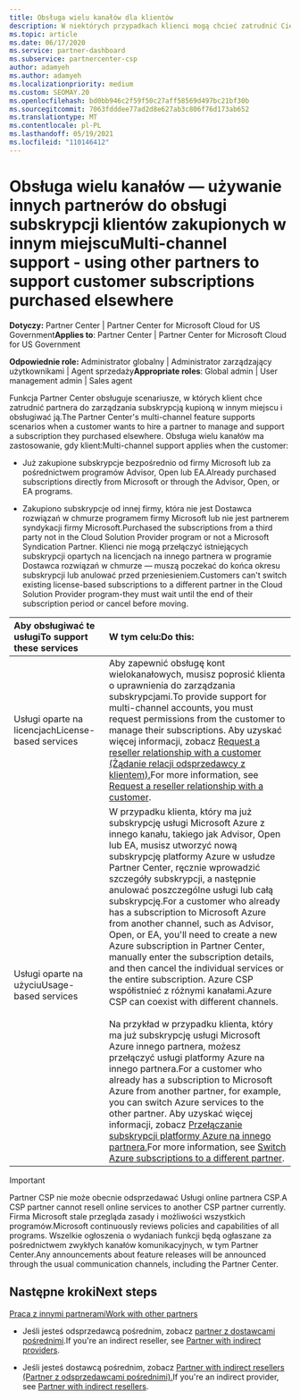 ```yaml
---
title: Obsługa wielu kanałów dla klientów
description: W niektórych przypadkach klienci mogą chcieć zatrudnić Cię do aprowizować i obsługiwać subskrypcję kupioną w innym miejscu.
ms.topic: article
ms.date: 06/17/2020
ms.service: partner-dashboard
ms.subservice: partnercenter-csp
author: adamyeh
ms.author: adamyeh
ms.localizationpriority: medium
ms.custom: SEOMAY.20
ms.openlocfilehash: bd0bb946c2f59f50c27aff58569d497bc21bf30b
ms.sourcegitcommit: 7063fdddee77ad2d8e627ab3c806f76d173ab652
ms.translationtype: MT
ms.contentlocale: pl-PL
ms.lasthandoff: 05/19/2021
ms.locfileid: "110146412"
---
```

# <a name="multi-channel-support---using-other-partners-to-support-customer-subscriptions-purchased-elsewhere"></a><span data-ttu-id="f339d-103">Obsługa wielu kanałów — używanie innych partnerów do obsługi subskrypcji klientów zakupionych w innym miejscu</span><span class="sxs-lookup"><span data-stu-id="f339d-103">Multi-channel support - using other partners to support customer subscriptions purchased elsewhere</span></span>

<span data-ttu-id="f339d-104">**Dotyczy:** Partner Center | Partner Center for Microsoft Cloud for US Government</span><span class="sxs-lookup"><span data-stu-id="f339d-104">**Applies to**: Partner Center | Partner Center for Microsoft Cloud for US Government</span></span>

<span data-ttu-id="f339d-105">**Odpowiednie role:** Administrator globalny | Administrator zarządzający użytkownikami | Agent sprzedaży</span><span class="sxs-lookup"><span data-stu-id="f339d-105">**Appropriate roles**: Global admin | User management admin | Sales agent</span></span>

<span data-ttu-id="f339d-106">Funkcja Partner Center obsługuje scenariusze, w których klient chce zatrudnić partnera do zarządzania subskrypcją kupioną w innym miejscu i obsługiwać ją.</span><span class="sxs-lookup"><span data-stu-id="f339d-106">The Partner Center's multi-channel feature supports scenarios when a customer wants to hire a partner to manage and support a subscription they purchased elsewhere.</span></span> <span data-ttu-id="f339d-107">Obsługa wielu kanałów ma zastosowanie, gdy klient:</span><span class="sxs-lookup"><span data-stu-id="f339d-107">Multi-channel support applies when the customer:</span></span>

- <span data-ttu-id="f339d-108">Już zakupione subskrypcje bezpośrednio od firmy Microsoft lub za pośrednictwem programów Advisor, Open lub EA.</span><span class="sxs-lookup"><span data-stu-id="f339d-108">Already purchased subscriptions directly from Microsoft or through the Advisor, Open, or EA programs.</span></span>

- <span data-ttu-id="f339d-109">Zakupiono subskrypcje od innej firmy, która nie jest Dostawca rozwiązań w chmurze programem firmy Microsoft lub nie jest partnerem syndykacji firmy Microsoft.</span><span class="sxs-lookup"><span data-stu-id="f339d-109">Purchased the subscriptions from a third party not in the Cloud Solution Provider program or not a Microsoft Syndication Partner.</span></span> <span data-ttu-id="f339d-110">Klienci nie mogą przełączyć istniejących subskrypcji opartych na licencjach na innego partnera w programie Dostawca rozwiązań w chmurze — muszą poczekać do końca okresu subskrypcji lub anulować przed przeniesieniem.</span><span class="sxs-lookup"><span data-stu-id="f339d-110">Customers can't switch existing license-based subscriptions to a different partner in the Cloud Solution Provider program-they must wait until the end of their subscription period or cancel before moving.</span></span>

|<span data-ttu-id="f339d-111">Aby obsługiwać te usługi</span><span class="sxs-lookup"><span data-stu-id="f339d-111">To support these services</span></span>  | <span data-ttu-id="f339d-112">W tym celu:</span><span class="sxs-lookup"><span data-stu-id="f339d-112">Do this:</span></span> |
|:---------|:---------|
|<span data-ttu-id="f339d-113">Usługi oparte na licencjach</span><span class="sxs-lookup"><span data-stu-id="f339d-113">License-based services</span></span>    | <span data-ttu-id="f339d-114">Aby zapewnić obsługę kont wielokanałowych, musisz poprosić klienta o uprawnienia do zarządzania subskrypcjami.</span><span class="sxs-lookup"><span data-stu-id="f339d-114">To provide support for multi-channel accounts, you must request permissions from the customer to manage their subscriptions.</span></span> <span data-ttu-id="f339d-115">Aby uzyskać więcej informacji, zobacz [Request a reseller relationship with a customer (Żądanie relacji odsprzedawcy z klientem).](request-a-relationship-with-a-customer.md)</span><span class="sxs-lookup"><span data-stu-id="f339d-115">For more information, see [Request a reseller relationship with a customer](request-a-relationship-with-a-customer.md).</span></span>   |
|<span data-ttu-id="f339d-116">Usługi oparte na użyciu</span><span class="sxs-lookup"><span data-stu-id="f339d-116">Usage-based services</span></span>     |  <span data-ttu-id="f339d-117">W przypadku klienta, który ma już subskrypcję usługi Microsoft Azure z innego kanału, takiego jak Advisor, Open lub EA, musisz utworzyć nową subskrypcję platformy Azure w usłudze Partner Center, ręcznie wprowadzić szczegóły subskrypcji, a następnie anulować poszczególne usługi lub całą subskrypcję.</span><span class="sxs-lookup"><span data-stu-id="f339d-117">For a customer who already has a subscription to Microsoft Azure from another channel, such as Advisor, Open, or EA, you'll need to create a new Azure subscription in Partner Center, manually enter the subscription details, and then cancel the individual services or the entire subscription.</span></span> <span data-ttu-id="f339d-118">Azure CSP współistnieć z różnymi kanałami.</span><span class="sxs-lookup"><span data-stu-id="f339d-118">Azure CSP can coexist with different channels.</span></span><br/><br/> <span data-ttu-id="f339d-119">Na przykład w przypadku klienta, który ma już subskrypcję usługi Microsoft Azure innego partnera, możesz przełączyć usługi platformy Azure na innego partnera.</span><span class="sxs-lookup"><span data-stu-id="f339d-119">For a customer who already has a subscription to Microsoft Azure from another partner, for example, you can switch Azure services to the other partner.</span></span>  <span data-ttu-id="f339d-120">Aby uzyskać więcej informacji, zobacz [Przełączanie subskrypcji platformy Azure na innego partnera.](switch-azure-subscriptions-to-a-different-partner.md)</span><span class="sxs-lookup"><span data-stu-id="f339d-120">For more information, see [Switch Azure subscriptions to a different partner](switch-azure-subscriptions-to-a-different-partner.md).</span></span> |

> [!IMPORTANT]  
> <span data-ttu-id="f339d-121">Partner CSP nie może obecnie odsprzedawać Usługi online partnera CSP.</span><span class="sxs-lookup"><span data-stu-id="f339d-121">A CSP partner cannot resell online services to another CSP partner currently.</span></span> <span data-ttu-id="f339d-122">Firma Microsoft stale przegląda zasady i możliwości wszystkich programów.</span><span class="sxs-lookup"><span data-stu-id="f339d-122">Microsoft continuously reviews policies and capabilities of all programs.</span></span> <span data-ttu-id="f339d-123">Wszelkie ogłoszenia o wydaniach funkcji będą ogłaszane za pośrednictwem zwykłych kanałów komunikacyjnych, w tym Partner Center.</span><span class="sxs-lookup"><span data-stu-id="f339d-123">Any announcements about feature releases will be announced through the usual communication channels, including the Partner Center.</span></span>

## <a name="next-steps"></a><span data-ttu-id="f339d-124">Następne kroki</span><span class="sxs-lookup"><span data-stu-id="f339d-124">Next steps</span></span>

[<span data-ttu-id="f339d-125">Praca z innymi partnerami</span><span class="sxs-lookup"><span data-stu-id="f339d-125">Work with other partners</span></span>](work-with-other-partners.md)

- <span data-ttu-id="f339d-126">Jeśli jesteś odsprzedawcą pośrednim, zobacz [partner z dostawcami pośrednimi](indirect-reseller-tasks-in-partner-center.md).</span><span class="sxs-lookup"><span data-stu-id="f339d-126">If you're an indirect reseller, see [Partner with indirect providers](indirect-reseller-tasks-in-partner-center.md).</span></span>

- <span data-ttu-id="f339d-127">Jeśli jesteś dostawcą pośrednim, zobacz [Partner with indirect resellers (Partner z odsprzedawcami pośrednimi).](indirect-provider-tasks-in-partner-center.md)</span><span class="sxs-lookup"><span data-stu-id="f339d-127">If you're an indirect provider, see [Partner with indirect resellers](indirect-provider-tasks-in-partner-center.md).</span></span>
